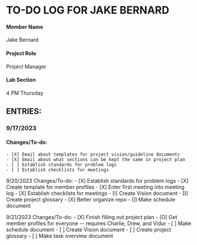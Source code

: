 # TO-DO LOG FOR JAKE BERNARD
#### Member Name
Jake Bernard
#### Project Role
Project Manager
#### Lab Section
4 PM Thursday

## ENTRIES:
  ### 9/17/2023
  #### Changes/To-do:
	- [X] Email about templates for project vision/guideline documents
	- [X] Email about what sections can be kept the same in project plan
	- [ ] Establish standards for problem logs
	- [ ] Establish checklists for meetings

  9/20/2023
  Changes/To-do:
	- [X] Establish standards for problem logs
	- [X] Create template for member profiles
	- [X] Enter first meeting into meeting log
	- [X] Establish checklists for meetings
	- [I] Create Vision document
	- [I] Create project glossary
	- [X] Better organize repo
	- [I] Make schedule document
	
  9/21/2023
  Changes/To-do:
	- [X] Finish filling out project plan
	- [O] Get member profiles for everyone -- requires Charlie, Drew, and Vidur
	- [ ] Make schedule document
	- [ ] Create Vision document
	- [ ] Create project glossary
	- [ ] Make task overview document
	
